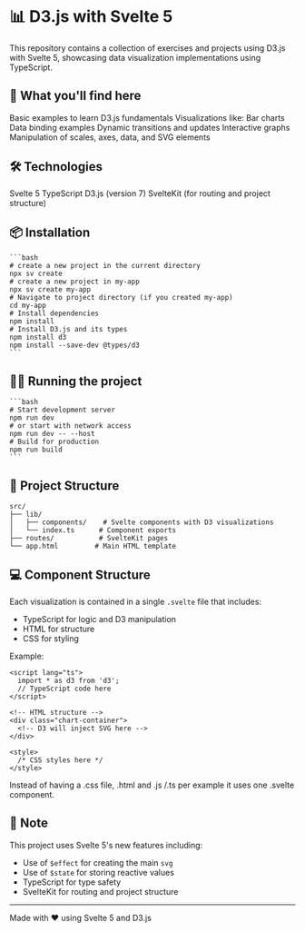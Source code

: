 # 📊 D3.js with Svelte 5

This repository contains a collection of exercises and projects using D3.js with Svelte 5, showcasing data visualization implementations using TypeScript.

## 🚀 What you'll find here

Basic examples to learn D3.js fundamentals
Visualizations like:
Bar charts
Data binding examples
Dynamic transitions and updates
Interactive graphs
Manipulation of scales, axes, data, and SVG elements

## 🛠️ Technologies

Svelte 5
TypeScript
D3.js (version 7)
SvelteKit (for routing and project structure)

## 📦 Installation

    ```bash
    # create a new project in the current directory
    npx sv create
    # create a new project in my-app
    npx sv create my-app
    # Navigate to project directory (if you created my-app)
    cd my-app
    # Install dependencies
    npm install
    # Install D3.js and its types
    npm install d3
    npm install --save-dev @types/d3
    ```

## 🏃‍♂️ Running the project

    ```bash
    # Start development server
    npm run dev
    # or start with network access
    npm run dev -- --host
    # Build for production
    npm run build
    ```

## 📁 Project Structure
```
src/
├── lib/
│   ├── components/    # Svelte components with D3 visualizations
│   └── index.ts      # Component exports
├── routes/           # SvelteKit pages
└── app.html         # Main HTML template
```

## 💻 Component Structure

Each visualization is contained in a single `.svelte` file that includes:
- TypeScript for logic and D3 manipulation
- HTML for structure
- CSS for styling

Example:
```svelte
<script lang="ts">
  import * as d3 from 'd3';
  // TypeScript code here
</script>

<!-- HTML structure -->
<div class="chart-container">
  <!-- D3 will inject SVG here -->
</div>

<style>
  /* CSS styles here */
</style>
```

Instead of having a .css file, .html and .js /.ts per example it uses one .svelte component.

## 📝 Note

This project uses Svelte 5's new features including:

- Use of `$effect` for creating the main `svg`
- Use of `$state` for storing reactive values
- TypeScript for type safety
- SvelteKit for routing and project structure

---

Made with ❤️ using Svelte 5 and D3.js